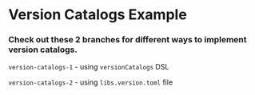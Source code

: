 # Version Catalogs Example

### Check out these 2 branches for different ways to implement version catalogs.

`version-catalogs-1` - using `versionCatalogs` DSL

`version-catalogs-2` - using `libs.version.toml` file
